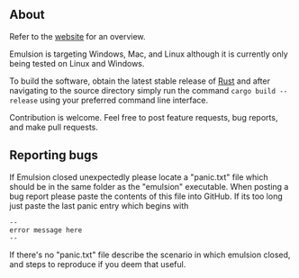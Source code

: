 ## About

Refer to the [website](https://arturkovacs.github.io/emulsion-website/) for an overview.

Emulsion is targeting Windows, Mac, and Linux although it is currently only being tested on Linux and Windows.

To build the software, obtain the latest stable release of [Rust](https://www.rust-lang.org/) and after navigating to the source directory simply run the command `cargo build --release` using your preferred command line interface.

Contribution is welcome. Feel free to post feature requests, bug reports, and make pull requests.

## Reporting bugs

If Emulsion closed unexpectedly please locate a "panic.txt" file which should be in the same folder as the "emulsion" executable. When posting a bug report please paste the contents of this file into GitHub. If its too long just paste the last panic entry which begins with
```
--
error message here
--
```
If there's no "panic.txt" file describe the scenario in which emulsion closed, and steps to reproduce if you deem that useful.
